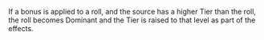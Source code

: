 If a bonus is applied to a roll, and the source has a higher Tier than the roll, the roll becomes Dominant and the Tier is raised to that level as part of the effects.